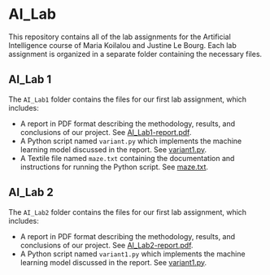 # AI_Lab
This repository contains all of the lab assignments for the Artificial Intelligence course of Maria Koilalou and Justine Le Bourg. 
Each lab assignment is organized in a separate folder containing the necessary files.


## AI_Lab 1

The `AI_Lab1` folder contains the files for our first lab assignment, which includes:

- A report in PDF format describing the methodology, results, and conclusions of our project. See [AI_Lab1-report.pdf](AI_Lab1/AI_Lab1-report.pdf).
- A Python script named `variant.py` which implements the machine learning model discussed in the report. See [variant1.py](AI_Lab1/variant1.py).
- A Textile file named `maze.txt` containing the documentation and instructions for running the Python script. See [maze.txt](AI_Lab1/maze.txt).


## AI_Lab 2

The `AI_Lab2` folder contains the files for our first lab assignment, which includes:

- A report in PDF format describing the methodology, results, and conclusions of our project. See [AI_Lab2-report.pdf](AI_Lab2/AI_Lab2-report.pdf).
- A Python script named `variant1.py` which implements the machine learning model discussed in the report. See [variant1.py](AI_Lab2/variant1.py).

